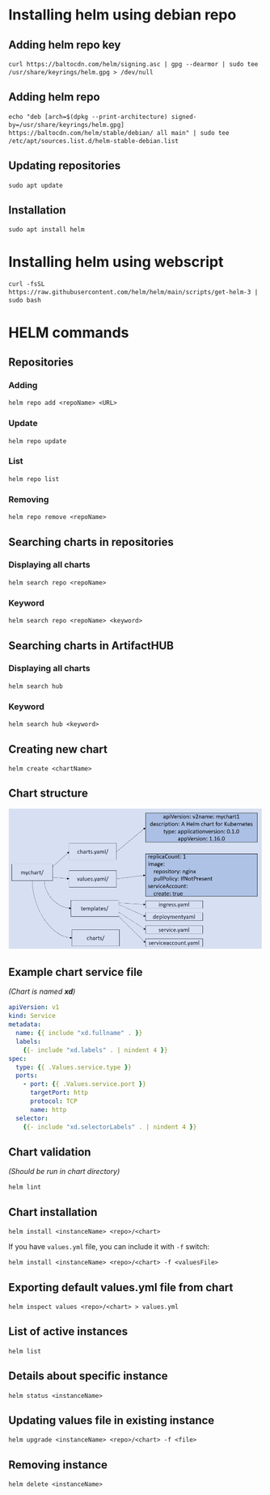 # Installing helm using debian repo

## Adding helm repo key
```shell
curl https://baltocdn.com/helm/signing.asc | gpg --dearmor | sudo tee /usr/share/keyrings/helm.gpg > /dev/null
```

## Adding helm repo
```shell
echo "deb [arch=$(dpkg --print-architecture) signed-by=/usr/share/keyrings/helm.gpg] https://baltocdn.com/helm/stable/debian/ all main" | sudo tee /etc/apt/sources.list.d/helm-stable-debian.list
```

## Updating repositories
```shell
sudo apt update
```

## Installation
```shell
sudo apt install helm
```


# Installing helm using webscript

```shell
curl -fsSL https://raw.githubusercontent.com/helm/helm/main/scripts/get-helm-3 | sudo bash
```


# HELM commands

## Repositories
### Adding
```shell
helm repo add <repoName> <URL>
```
### Update
```shell
helm repo update
```
### List
```shell
helm repo list
```
### Removing
```shell
helm repo remove <repoName>
```

## Searching charts in repositories
### Displaying all charts
```shell
helm search repo <repoName>
```
### Keyword
```shell
helm search repo <repoName> <keyword>
```

## Searching charts in ArtifactHUB
### Displaying all charts
```shell
helm search hub
```
### Keyword
```shell
helm search hub <keyword>
```

## Creating new chart
```shell
helm create <chartName>
```

## Chart structure
![](img/chartStructure.png)

## Example chart service file
*(Chart is named **xd**)*
```yml
apiVersion: v1
kind: Service
metadata:
  name: {{ include "xd.fullname" . }}
  labels:
    {{- include "xd.labels" . | nindent 4 }}
spec:
  type: {{ .Values.service.type }}
  ports:
    - port: {{ .Values.service.port }}
      targetPort: http
      protocol: TCP
      name: http
  selector:
    {{- include "xd.selectorLabels" . | nindent 4 }}
```

## Chart validation
*(Should be run in chart directory)*
```shell
helm lint
```

## Chart installation
```shell
helm install <instanceName> <repo>/<chart>
```
If you have `values.yml` file, you can include it with `-f` switch:
```shell
helm install <instanceName> <repo>/<chart> -f <valuesFile>
```

## Exporting default values.yml file from chart
```shell
helm inspect values <repo>/<chart> > values.yml
```

## List of active instances
```shell
helm list
```

## Details about specific instance
```shell
helm status <instanceName>
```

## Updating values file in existing instance
```shell
helm upgrade <instanceName> <repo>/<chart> -f <file>
```

## Removing instance
```shell
helm delete <instanceName>
```
